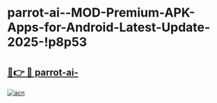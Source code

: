 # parrot-ai--MOD-Premium-APK-Apps-for-Android-Latest-Update-2025-!p8p53

# <h2><a href="https://hudhu1.esa.edu.pl?title=parrot-ai-&ref=p8p53">🔗👉 🔴 parrot-ai-</a></h2>

[![acn](https://github.com/user-attachments/assets/0f9c940e-d8b0-45ae-aac7-cd30a18b3e1c)](https://hudhu1.esa.edu.pl?title=parrot-ai-&ref=p8p53)

